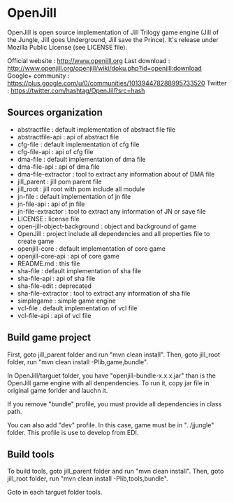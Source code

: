 OpenJill
========

OpenJill is open source implementation of Jill Trilogy game engine (Jill of the Jungle, Jill goes Underground, Jill save the Prince).
It's release under Mozilla Public License (see LICENSE file).

Official website : http://www.openjill.org
Last download : http://www.openjill.org/openjill/wiki/doku.php?id=openjill:download
Google+ community : https://plus.google.com/u/0/communities/101394478288995733520
Twitter : https://twitter.com/hashtag/OpenJill?src=hash

Sources organization
--------------------
* abstractfile                : default implementation of abstract file file
* abstractfile-api            : api of abstract file
* cfg-file                    : default implementation of cfg file
* cfg-file-api                : api of cfg file
* dma-file                    : default implementation of dma file
* dma-file-api                : api of dma file
* dma-file-extractor          : tool to extract any information about of DMA file
* jill_parent                 : jill pom parent file
* jill_root                   : jill root with pom include all module
* jn-file                     : default implementation of jn file
* jn-file-api                 : api of jn file
* jn-file-extractor           : tool to extract any information of JN or save file
* LICENSE                     : license file
* open-jill-object-background : object and background of game
* OpenJill                    : project include all dependencies and all properties file to create game
* openjill-core               : default implementation of core game
* openjill-core-api           : api of core game
* README.md                   : this file
* sha-file                    : default implementation of sha file
* sha-file-api                : api of sha file
* sha-file-edit               : deprecated
* sha-file-extractor          : tool to extract any information of sha file
* simplegame                  : simple game engine
* vcl-file                    : default implementation of vcl file
* vcl-file-api                : api of vcl file

Build game project
------------------

First, goto jill_parent folder and run "mvn clean install".
Then, goto jill_root folder, run "mvn clean install -Plib,game,bundle".

In OpenJill/targuet folder, you have "openjill-bundle-x.x.x.jar" than is the OpenJill game engine with all denpendencies.
To run it, copy jar file in original game forlder and lauchn it.

If you remove "bundle" profile, you must provide all dependencies in class path.

You can also add "dev" profile. In this case, game must be in "../jjungle" folder. This profile is use to develop from EDI.

Build tools
-----------

To build tools, goto jill_parent folder and run "mvn clean install".
Then, goto jill_root folder, run "mvn clean install -Plib,tools,bundle".

Goto in each targuet folder tools.
